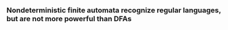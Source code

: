 ### Nondeterministic finite automata recognize regular languages, but are not more powerful than DFAs
